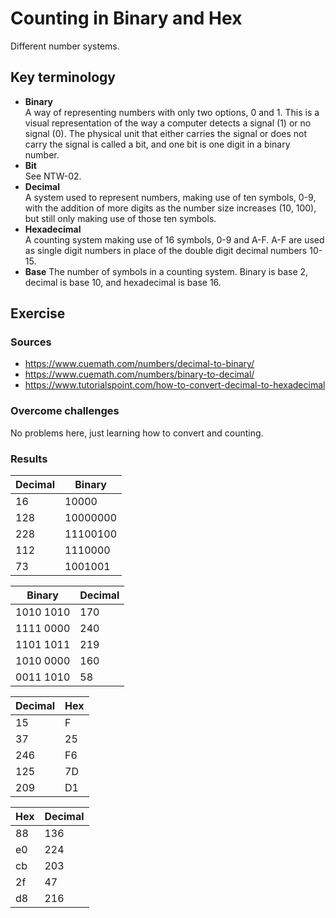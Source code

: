 # Counting in Binary and Hex
Different number systems.
## Key terminology
- **Binary**  
A way of representing numbers with only two options, 0 and 1. This is a visual representation of the way a computer detects a signal (1) or no signal (0). The physical unit that either carries the signal or does not carry the signal is called a bit, and one bit is one digit in a binary number.
- **Bit**  
See NTW-02.
- **Decimal**  
A system used to represent numbers, making use of ten symbols, 0-9, with the addition of more digits as the number size increases (10, 100), but still only making use of those ten symbols.
- **Hexadecimal**  
A counting system making use of 16 symbols, 0-9 and A-F. A-F are used as single digit numbers in place of the double digit decimal numbers 10-15.
- **Base**
The number of symbols in a counting system. Binary is base 2, decimal is base 10, and hexadecimal is base 16.

## Exercise
### Sources
- https://www.cuemath.com/numbers/decimal-to-binary/
- https://www.cuemath.com/numbers/binary-to-decimal/
- https://www.tutorialspoint.com/how-to-convert-decimal-to-hexadecimal
### Overcome challenges
No problems here, just learning how to convert and counting.

### Results
| Decimal | Binary|  
| --- | --- |  
| 16 | 10000 |  
| 128 | 10000000 |  
| 228 | 11100100 | 
| 112 | 1110000 | 
| 73 | 1001001 |


| Binary | Decimal |  
| --- | --- | 
| 1010 1010 | 170 |
| 1111 0000 | 240 |
| 1101 1011 | 219 |
| 1010 0000 | 160 |
| 0011 1010 | 58 |

| Decimal |Hex |  
| --- | ---|  
| 15 | F |
| 37 | 25 |
| 246 | F6
| 125 | 7D
| 209 | D1


| Hex | Decimal |  
| --- | --- |
| 88 | 136 |
| e0 | 224 |
| cb | 203 |
| 2f | 47 |
| d8 |216 |

